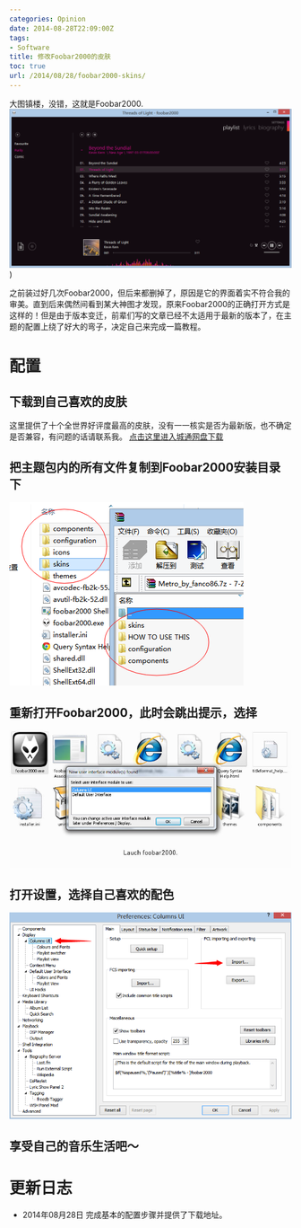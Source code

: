 ```yaml
---
categories: Opinion
date: 2014-08-28T22:09:00Z
tags:
- Software
title: 修改Foobar2000的皮肤
toc: true
url: /2014/08/28/foobar2000-skins/
---
```


大图镇楼，没错，这就是Foobar2000.
![Foobar2000主界面](/imgs/opinion/foobar-main.png)
)


之前装过好几次Foobar2000，但后来都删掉了，原因是它的界面着实不符合我的审美。直到后来偶然间看到某大神图才发现，原来Foobar2000的正确打开方式是这样的！但是由于版本变迁，前辈们写的文章已经不太适用于最新的版本了，在主题的配置上绕了好大的弯子，决定自己来完成一篇教程。

<!--more-->

# 配置
## 下载到自己喜欢的皮肤
这里提供了十个全世界好评度最高的皮肤，没有一一核实是否为最新版，也不确定是否兼容，有问题的话请联系我。
[点击这里进入城通网盘下载](http://www.400gb.com/shared/folder_7013074_9c338272/)
## 把主题包内的所有文件复制到Foobar2000安装目录下
![复制到Foobar2000安装目录下](/imgs/opinion/foobar-copy.png)
## 重新打开Foobar2000，此时会跳出提示，选择
![选择新模块](/imgs/opinion/foobar-newmoudle.jpg)
## 打开设置，选择自己喜欢的配色
![设置选项](/imgs/opinion/foobar-choose.png)
## 享受自己的音乐生活吧～

# 更新日志
- 2014年08月28日 完成基本的配置步骤并提供了下载地址。
